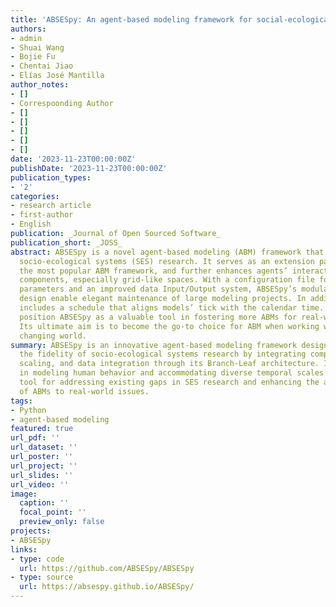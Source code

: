 ```yaml
---
title: 'ABSESpy: An agent-based modeling framework for social-ecological systems'
authors:
- admin
- Shuai Wang
- Bojie Fu
- Chentai Jiao
- Elías José Mantilla
author_notes:
- []
- Correspoonding Author
- []
- []
- []
- []
- []
date: '2023-11-23T00:00:00Z'
publishDate: '2023-11-23T00:00:00Z'
publication_types:
- '2'
categories:
- research article
- first-author
- English
publication: _Journal of Open Sourced Software_
publication_short: _JOSS_
abstract: ABSESpy is a novel agent-based modeling (ABM) framework that facilitates
  socio-ecological systems (SES) research. It serves as an extension package of Mesa,
  the most popular ABM framework, and further enhances agents’ interactions with other
  components, especially grid-like spaces. With a configuration file for managing
  parameters and an improved data Input/Output system, ABSESpy’s modularity and low-coupling
  design enable elegant maintenance of large modeling projects. In addition, ABSESpy
  includes a schedule that aligns models’ tick with the calendar time. These innovations
  position ABSESpy as a valuable tool in fostering more ABMs for real-world SES issues.
  Its ultimate aim is to become the go-to choice for ABM when working with a human-involved
  changing world.
summary: ABSESpy is an innovative agent-based modeling framework designed to improve
  the fidelity of socio-ecological systems research by integrating complex decision-making,
  scaling, and data integration through its Branch-Leaf architecture. Its capabilities
  in modeling human behavior and accommodating diverse temporal scales make it a vital
  tool for addressing existing gaps in SES research and enhancing the applicability
  of ABMs to real-world issues.
tags:
- Python
- agent-based modeling
featured: true
url_pdf: ''
url_dataset: ''
url_poster: ''
url_project: ''
url_slides: ''
url_video: ''
image:
  caption: ''
  focal_point: ''
  preview_only: false
projects:
- ABSESpy
links:
- type: code
  url: https://github.com/ABSESpy/ABSESpy
- type: source
  url: https://absespy.github.io/ABSESpy/
---
```

